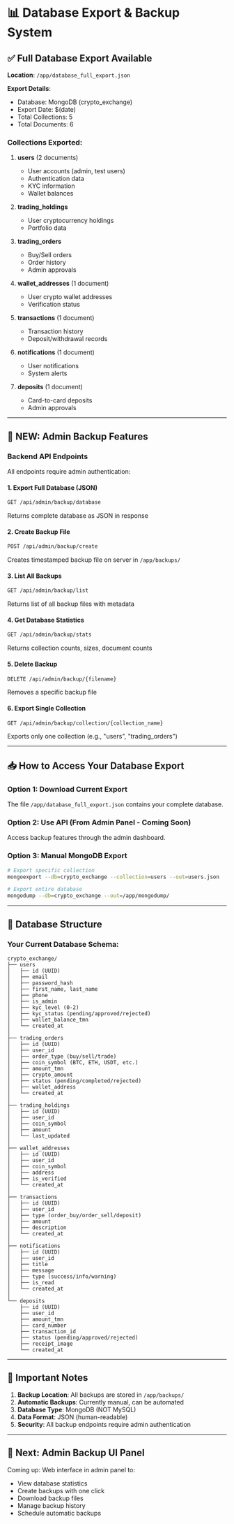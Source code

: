 # 📊 Database Export & Backup System

## ✅ Full Database Export Available

**Location**: `/app/database_full_export.json`

**Export Details**:
- Database: MongoDB (crypto_exchange)
- Export Date: $(date)
- Total Collections: 5
- Total Documents: 6

### Collections Exported:

1. **users** (2 documents)
   - User accounts (admin, test users)
   - Authentication data
   - KYC information
   - Wallet balances

2. **trading_holdings** 
   - User cryptocurrency holdings
   - Portfolio data

3. **trading_orders**
   - Buy/Sell orders
   - Order history
   - Admin approvals

4. **wallet_addresses** (1 document)
   - User crypto wallet addresses
   - Verification status

5. **transactions** (1 document)
   - Transaction history
   - Deposit/withdrawal records

6. **notifications** (1 document)
   - User notifications
   - System alerts

7. **deposits** (1 document)
   - Card-to-card deposits
   - Admin approvals

---

## 🔧 NEW: Admin Backup Features

### Backend API Endpoints

All endpoints require admin authentication:

#### 1. Export Full Database (JSON)
```bash
GET /api/admin/backup/database
```
Returns complete database as JSON in response

#### 2. Create Backup File
```bash
POST /api/admin/backup/create
```
Creates timestamped backup file on server in `/app/backups/`

#### 3. List All Backups
```bash
GET /api/admin/backup/list
```
Returns list of all backup files with metadata

#### 4. Get Database Statistics
```bash
GET /api/admin/backup/stats
```
Returns collection counts, sizes, document counts

#### 5. Delete Backup
```bash
DELETE /api/admin/backup/{filename}
```
Removes a specific backup file

#### 6. Export Single Collection
```bash
GET /api/admin/backup/collection/{collection_name}
```
Exports only one collection (e.g., "users", "trading_orders")

---

## 📥 How to Access Your Database Export

### Option 1: Download Current Export
The file `/app/database_full_export.json` contains your complete database.

### Option 2: Use API (From Admin Panel - Coming Soon)
Access backup features through the admin dashboard.

### Option 3: Manual MongoDB Export
```bash
# Export specific collection
mongoexport --db=crypto_exchange --collection=users --out=users.json

# Export entire database
mongodump --db=crypto_exchange --out=/app/mongodump/
```

---

## 🔐 Database Structure

### Your Current Database Schema:

```
crypto_exchange/
├── users
│   ├── id (UUID)
│   ├── email
│   ├── password_hash
│   ├── first_name, last_name
│   ├── phone
│   ├── is_admin
│   ├── kyc_level (0-2)
│   ├── kyc_status (pending/approved/rejected)
│   ├── wallet_balance_tmn
│   └── created_at
│
├── trading_orders
│   ├── id (UUID)
│   ├── user_id
│   ├── order_type (buy/sell/trade)
│   ├── coin_symbol (BTC, ETH, USDT, etc.)
│   ├── amount_tmn
│   ├── crypto_amount
│   ├── status (pending/completed/rejected)
│   ├── wallet_address
│   └── created_at
│
├── trading_holdings
│   ├── id (UUID)
│   ├── user_id
│   ├── coin_symbol
│   ├── amount
│   └── last_updated
│
├── wallet_addresses
│   ├── id (UUID)
│   ├── user_id
│   ├── coin_symbol
│   ├── address
│   ├── is_verified
│   └── created_at
│
├── transactions
│   ├── id (UUID)
│   ├── user_id
│   ├── type (order_buy/order_sell/deposit)
│   ├── amount
│   ├── description
│   └── created_at
│
├── notifications
│   ├── id (UUID)
│   ├── user_id
│   ├── title
│   ├── message
│   ├── type (success/info/warning)
│   ├── is_read
│   └── created_at
│
└── deposits
    ├── id (UUID)
    ├── user_id
    ├── amount_tmn
    ├── card_number
    ├── transaction_id
    ├── status (pending/approved/rejected)
    ├── receipt_image
    └── created_at
```

---

## 🚨 Important Notes

1. **Backup Location**: All backups are stored in `/app/backups/`
2. **Automatic Backups**: Currently manual, can be automated
3. **Database Type**: MongoDB (NOT MySQL)
4. **Data Format**: JSON (human-readable)
5. **Security**: All backup endpoints require admin authentication

---

## 🔄 Next: Admin Backup UI Panel

Coming up: Web interface in admin panel to:
- View database statistics
- Create backups with one click
- Download backup files
- Manage backup history
- Schedule automatic backups

